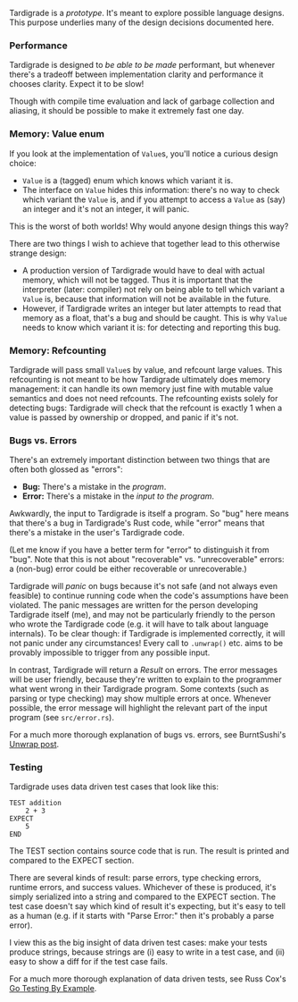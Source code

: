 Tardigrade is a _prototype_. It's meant to explore possible language designs. This purpose underlies
many of the design decisions documented here.

### Performance

Tardigrade is designed to _be able to be made_ performant, but whenever there's a tradeoff between
implementation clarity and performance it chooses clarity. Expect it to be slow!

Though with compile time evaluation and lack of garbage collection and aliasing, it should be
possible to make it extremely fast one day.

### Memory: Value enum

If you look at the implementation of `Value`s, you'll notice a curious design choice:

- `Value` is a (tagged) enum which knows which variant it is.
- The interface on `Value` hides this information: there's no way to check which variant the `Value`
  is, and if you attempt to access a `Value` as (say) an integer and it's not an integer, it will
  panic.

This is the worst of both worlds! Why would anyone design things this way?

There are two things I wish to achieve that together lead to this otherwise strange design:

- A production version of Tardigrade would have to deal with actual memory, which will not be
  tagged. Thus it is important that the interpreter (later: compiler) not rely on being able to tell
  which variant a `Value` is, because that information will not be available in the future.
- However, if Tardigrade writes an integer but later attempts to read that memory as a float, that's
  a bug and should be caught. This is why `Value` needs to know which variant it is: for detecting
  and reporting this bug.

### Memory: Refcounting

Tardigrade will pass small `Value`s by value, and refcount large values. This refcounting is not meant
to be how Tardigrade ultimately does memory management: it can handle its own memory just fine with
mutable value semantics and does not need refcounts. The refcounting exists solely for detecting
bugs: Tardigrade will check that the refcount is exactly 1 when a value is passed by ownership or
dropped, and panic if it's not.

### Bugs vs. Errors

There's an extremely important distinction between two things that are often both glossed as
"errors":

- **Bug:** There's a mistake in the _program_.
- **Error:** There's a mistake in the _input to the program_.

Awkwardly, the input to Tardigrade is itself a program. So "bug" here means that there's a bug in
Tardigrade's Rust code, while "error" means that there's a mistake in the user's Tardigrade code.

(Let me know if you have a better term for "error" to distinguish it from "bug". Note that this is
not about "recoverable" vs. "unrecoverable" errors: a (non-bug) error could be either recoverable or
unrecoverable.)

Tardigrade will _panic_ on bugs because it's not safe (and not always even feasible) to continue
running code when the code's assumptions have been violated. The panic messages are written for the
person developing Tardigrade itself (me), and may not be particularly friendly to the person who
wrote the Tardigrade code (e.g. it will have to talk about language internals). To be clear though:
if Tardigrade is implemented correctly, it will not panic under any circumstances! Every call to
`.unwrap()` etc. aims to be provably impossible to trigger from any possible input.

In contrast, Tardigrade will return a _Result_ on errors. The error messages will be user friendly,
because they're written to explain to the programmer what went wrong in their Tardigrade program.
Some contexts (such as parsing or type checking) may show multiple errors at once. Whenever
possible, the error message will highlight the relevant part of the input program (see
`src/error.rs`).

For a much more thorough explanation of bugs vs. errors, see BurntSushi's
[Unwrap post](https://blog.burntsushi.net/unwrap/).

### Testing

Tardigrade uses data driven test cases that look like this:

```
TEST addition
    2 + 3
EXPECT
    5
END
```

The TEST section contains source code that is run. The result is printed and compared to the EXPECT
section.

There are several kinds of result: parse errors, type checking errors, runtime errors, and success
values. Whichever of these is produced, it's simply serialized into a string and compared to the
EXPECT section. The test case doesn't say which kind of result it's expecting, but it's easy to tell
as a human (e.g. if it starts with "Parse Error:" then it's probably a parse error).

I view this as the big insight of data driven test cases: make your tests produce strings, because
strings are (i) easy to write in a test case, and (ii) easy to show a diff for if the test case
fails.

For a much more thorough explanation of data driven tests, see Russ Cox's
[Go Testing By Example](https://research.swtch.com/testing).

